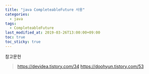 ```yaml
---
title: "java CompleteableFuture 사용"
categories:
  - java
tags:
  - CompleteableFuture
last_modified_at: 2019-03-26T13:00:00+09:00
toc: true
toc_sticky: true
---
```





참고문헌
> https://devidea.tistory.com/34
> https://doohyun.tistory.com/53
